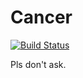 # Cancer
[![Build Status](https://drone.procrastination.life/api/badges/Pako/Cancer/status.svg)](https://drone.procrastination.life/Pako/Cancer)

Pls don't ask.